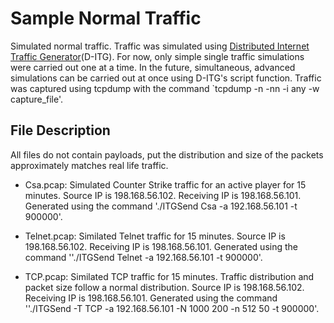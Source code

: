 # Sample Normal Traffic

Simulated normal traffic. Traffic was simulated using [Distributed Internet Traffic Generator](http://www.grid.unina.it/software/ITG/)(D-ITG).
For now, only simple single traffic simulations were carried out one at a time. In the future, simultaneous, advanced simulations can be carried out at once using
D-ITG's script function.
Traffic was captured using tcpdump with the command `tcpdump -n -nn -i any -w capture_file'.

## File Description

All files do not contain payloads, put the distribution and size of the packets approximately matches real life traffic.

 - Csa.pcap: Simulated Counter Strike traffic for an active player for 15 minutes. Source IP is 198.168.56.102. Receiving IP is 198.168.56.101.  Generated using the command 
 './ITGSend Csa -a 192.168.56.101 -t 900000'.
 
 - Telnet.pcap: Similated Telnet traffic for 15 minutes. Source IP is 198.168.56.102. Receiving IP is 198.168.56.101. Generated using the command 
 ''./ITGSend Telnet -a 192.168.56.101 -t 900000'.
 
 - TCP.pcap: Similated TCP traffic for 15 minutes. Traffic distribution and packet size follow a normal distribution. Source IP is 198.168.56.102. Receiving IP is 198.168.56.101. Generated using the command 
 ''./ITGSend -T TCP -a 192.168.56.101 -N 1000 200 -n 512 50 -t 900000'.




